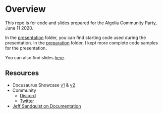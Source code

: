 # Overview

This repo is for code and slides prepared for the Algolia Community Party, June 11 2020.

In the [presentation](https://github.com/dmitryvinn/algolia-docusaurus-event/tree/master/presentation) folder, you can find starting code used during the presentation.
In the [preparation](https://github.com/dmitryvinn/algolia-docusaurus-event/tree/master/preparation) folder, I kept more complete code samples for the presentation.

You can also find slides [here](https://github.com/dmitryvinn/algolia-docusaurus-event/blob/master/Documentation%20Made%20Easy%20with%20Docusaurus.pdf).

## Resources

* Docusaurus Showcase [v1](https://docusaurus.io/en/users) & [v2](https://v2.docusaurus.io/showcase/)
* Community
    * [Discord](https://discord.gg/docusaurus)
    * [Twitter](https://twitter.com/docusaurus)
* [Jeff Sandquist on Documentation](https://devrel.net/dev-rel/help-the-developer-relations-credo)